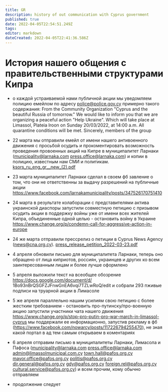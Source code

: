 ```yaml
---
title: GR
description: history of out communication with Cyprus government
published: true
date: 2022-04-05T22:54:51.249Z
tags: 
editor: markdown
dateCreated: 2022-04-05T22:41:36.586Z
---
```


# История нашего общения с правительственными структурами Кипра

* о каждой устраиваемой нами публичной акции мы уведомляем полицию емейлом по адресу police@police.gov.cy примерно такого содержания:
From the Community Organization "Cyprus and the beautiful Russia of tomorrow."
 We would like to inform you that we are organizing a peaceful action "Help Ukraine".
 Which will take place at Limassol, Plateia Iroon on Sunday 20/03/2022, at 14:00 a.m.
 All quarantine conditions will be met.
 Sincerely, members of the group
 
 * 22 марта мы отправили емейл от имени нашего антивоенного движения с просьбой осудить и прокоментировать возможность проведения провоенных акций на Кипре в муниципалитет Ларнаки (municipality@larnaka.com press.office@larnaka.com) и копии в полицию, известным нам СМИ и политикам. [ksors_ru_eng_gr__new_(2).pdf](/ksors_ru_eng_gr__new_(2).pdf)
 
 * 23 марта муниципалитет Ларнаки сделал в своем фб завление о том, что они не ответственны за выдачу разрешений на публичные акции https://www.facebook.com/larnakamunicipality/posts/347526170751410

* 24 марта в результате колаборации с представителями актива украинской диаспоры запустили совместную петицию с призывом осудить акции в поддержку войны уже от имени всех жителей Кипра, объединенные одной целью - остановить войну в Украине https://www.change.org/p/condemn-call-for-aggressive-action-in-europe

* 24 же марта отправили прессрелиз о петиции в Cyprus News Agency (news@cna.org.cy). [press_release_petition_2022-03-23.pdf](/press_release_petition_2022-03-23.pdf)

* 4 апреля обновили письмо для муниципалитета Ларнаки, теперь оно обращено от лица киприотов, россиян, украинцев и других ко всем заинтересованным лицам и более лучше оформлено

* 5 апреля выложили текст на всеобщее обозрение https://docs.google.com/document/d/ 1Bo93nBrQSGFZJFnwGnEA6vqi7TZLwRoQ/edit и собрали 293 пживые подписи на труарной акции в Лимасоле

* 5 же апреля параллельно нашим усилиям свою петицию с более жестким требованием - остановить про-путинску/про-военную акцию запустили участники чата нашего движения https://www.change.org/p/stop-pro-putin-pro-war-march-in-limassol-cyprus
мы поддержали ее информационно, запустив рекламу в фб (https://www.facebook.com/nowarcy/posts/117226794255470), не зная какой портал в ад тем самым открываем в коментариях

* 6 апреля отправим письмо в муниципалитеты Ларнаки, Лимасола и Пафоса (municipality@larnaka.com press.office@larnaka.com admin@limassolmunicipal.com.cy town.hall@pafos.org.cy mayor.office@pafos.org.cy politis@pafos.org.cy dir.general@pafos.org.cy gdy@pafos.org.cy foreign.rel@pafos.org.cy cultural.service@pafos.org.cy) и всем прочим, кому обычно отправляем

* продолжение следует